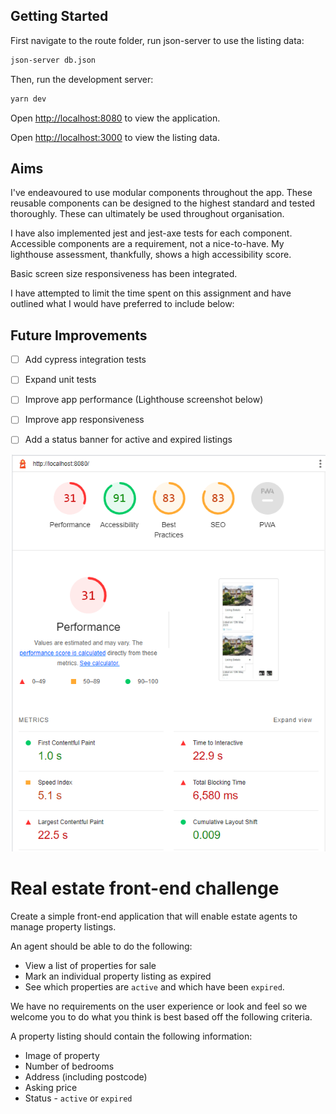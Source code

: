 ## Getting Started

First navigate to the route folder, run json-server to use the listing data:
```bash
json-server db.json
```

Then, run the development server:

```bash
yarn dev
```

Open [http://localhost:8080](http://localhost:8080) to view the application.

Open [http://localhost:3000](http://localhost:3000) to view the listing data.


## Aims

I've endeavoured to use modular components throughout the app.
These reusable components can be designed to the highest standard and tested thoroughly.
These can ultimately be used throughout organisation.

I have also implemented jest and jest-axe tests for each component.
Accessible components are a requirement, not a nice-to-have.
My lighthouse assessment, thankfully, shows a high accessibility score.

Basic screen size responsiveness has been integrated.

I have attempted to limit the time spent on this assignment and have outlined
what I would have preferred to include below:

## Future Improvements

- [ ] Add cypress integration tests
- [ ] Expand unit tests
- [ ] Improve app performance (Lighthouse screenshot below)
- [ ] Improve app responsiveness
- [ ] Add a status banner for active and expired listings


![Lighthouse](/lighthouse.png "Lighthouse")

# Real estate front-end challenge

Create a simple front-end application that will enable estate agents to manage property listings.

An agent should be able to do the following:

- View a list of properties for sale
- Mark an individual property listing as expired
- See which properties are `active` and which have been `expired`.

We have no requirements on the user experience or look and feel so we welcome you to do what you think is best based off the following criteria.

A property listing should contain the following information:

- Image of property
- Number of bedrooms
- Address (including postcode)
- Asking price
- Status - `active` or `expired`
